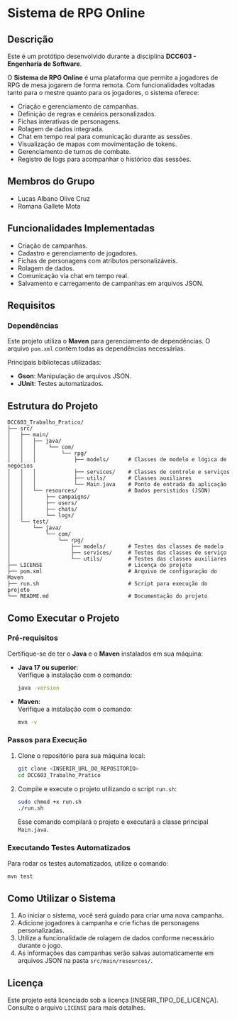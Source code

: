 # Sistema de RPG Online

## Descrição

Este é um protótipo desenvolvido durante a disciplina **DCC603 - Engenharia de Software**.

O **Sistema de RPG Online** é uma plataforma que permite a jogadores de RPG de mesa jogarem de forma remota. Com funcionalidades voltadas tanto para o mestre quanto para os jogadores, o sistema oferece:

- Criação e gerenciamento de campanhas.
- Definição de regras e cenários personalizados.
- Fichas interativas de personagens.
- Rolagem de dados integrada.
- Chat em tempo real para comunicação durante as sessões.
- Visualização de mapas com movimentação de tokens.
- Gerenciamento de turnos de combate.
- Registro de logs para acompanhar o histórico das sessões.

## Membros do Grupo

- Lucas Albano Olive Cruz
- Romana Gallete Mota

## Funcionalidades Implementadas

- Criação de campanhas.
- Cadastro e gerenciamento de jogadores.
- Fichas de personagens com atributos personalizáveis.
- Rolagem de dados.
- Comunicação via chat em tempo real.
- Salvamento e carregamento de campanhas em arquivos JSON.

## Requisitos

### Dependências

Este projeto utiliza o **Maven** para gerenciamento de dependências. O arquivo `pom.xml` contém todas as dependências necessárias.

Principais bibliotecas utilizadas:

- **Gson**: Manipulação de arquivos JSON.
- **JUnit**: Testes automatizados.

## Estrutura do Projeto

```plaintext
DCC603_Trabalho_Pratico/
├── src/
│   ├── main/
│   │   ├── java/
│   │   │    └── com/
│   │   │        └── rpg/
│   │   │            ├── models/      # Classes de modelo e lógica de negócios
│   │   │            ├── services/    # Classes de controle e serviços
│   │   │            ├── utils/       # Classes auxiliares
│   │   │            └── Main.java    # Ponto de entrada da aplicação
│   │   └── resources/                # Dados persistidos (JSON)
│   │       ├── campaigns/
│   │       ├── users/
│   │       ├── chats/
│   │       └── logs/
│   └── test/
│       └── java/
│           └── com/
│               └── rpg/
│                   ├── models/       # Testes das classes de modelo
│                   ├── services/     # Testes das classes de serviço
│                   └── utils/        # Testes das classes auxiliares
├── LICENSE                           # Licença do projeto
├── pom.xml                           # Arquivo de configuração do Maven
├── run.sh                            # Script para execução do projeto
└── README.md                         # Documentação do projeto
```

## Como Executar o Projeto

### Pré-requisitos

Certifique-se de ter o **Java** e o **Maven** instalados em sua máquina:

- **Java 17 ou superior**:  
  Verifique a instalação com o comando:  

  ```bash
  java -version
  ```

- **Maven**:  
  Verifique a instalação com o comando:  

  ```bash
  mvn -v
  ```

### Passos para Execução

1. Clone o repositório para sua máquina local:

   ```bash
   git clone <INSERIR_URL_DO_REPOSITORIO>
   cd DCC603_Trabalho_Pratico
   ```

2. Compile e execute o projeto utilizando o script `run.sh`:

   ```bash
   sudo chmod +x run.sh
   ./run.sh
   ```

   Esse comando compilará o projeto e executará a classe principal `Main.java`.

### Executando Testes Automatizados

Para rodar os testes automatizados, utilize o comando:

```bash
mvn test
```

## Como Utilizar o Sistema

1. Ao iniciar o sistema, você será guiado para criar uma nova campanha.
2. Adicione jogadores à campanha e crie fichas de personagens personalizadas.
3. Utilize a funcionalidade de rolagem de dados conforme necessário durante o jogo.
4. As informações das campanhas serão salvas automaticamente em arquivos JSON na pasta `src/main/resources/`.

## Licença

Este projeto está licenciado sob a licença [INSERIR_TIPO_DE_LICENÇA]. Consulte o arquivo `LICENSE` para mais detalhes.
